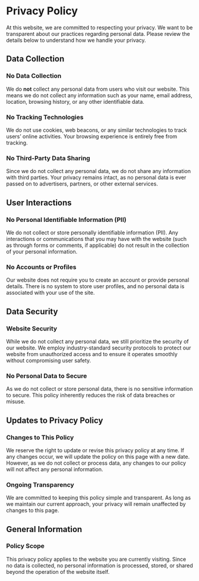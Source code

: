 # Privacy Policy

At this website, we are committed to respecting your privacy. We want to be
transparent about our practices regarding personal data. Please review the
details below to understand how we handle your privacy.

## Data Collection

### No Data Collection

We do **not** collect any personal data from users who visit our website. This
means we do not collect any information such as your name, email address,
location, browsing history, or any other identifiable data.

### No Tracking Technologies

We do not use cookies, web beacons, or any similar technologies to track users’
online activities. Your browsing experience is entirely free from tracking.

### No Third-Party Data Sharing

Since we do not collect any personal data, we do not share any information with
third parties. Your privacy remains intact, as no personal data is ever passed
on to advertisers, partners, or other external services.

## User Interactions

### No Personal Identifiable Information (PII)

We do not collect or store personally identifiable information (PII). Any
interactions or communications that you may have with the website (such as
through forms or comments, if applicable) do not result in the collection of
your personal information.

### No Accounts or Profiles

Our website does not require you to create an account or provide personal
details. There is no system to store user profiles, and no personal data is
associated with your use of the site.

## Data Security

### Website Security

While we do not collect any personal data, we still prioritize the security of
our website. We employ industry-standard security protocols to protect our
website from unauthorized access and to ensure it operates smoothly without
compromising user safety.

### No Personal Data to Secure

As we do not collect or store personal data, there is no sensitive information
to secure. This policy inherently reduces the risk of data breaches or misuse.

## Updates to Privacy Policy

### Changes to This Policy

We reserve the right to update or revise this privacy policy at any time. If any
changes occur, we will update the policy on this page with a new date. However,
as we do not collect or process data, any changes to our policy will not affect
any personal information.

### Ongoing Transparency

We are committed to keeping this policy simple and transparent. As long as we
maintain our current approach, your privacy will remain unaffected by changes to
this page.

## General Information

### Policy Scope

This privacy policy applies to the website you are currently visiting. Since no
data is collected, no personal information is processed, stored, or shared
beyond the operation of the website itself.